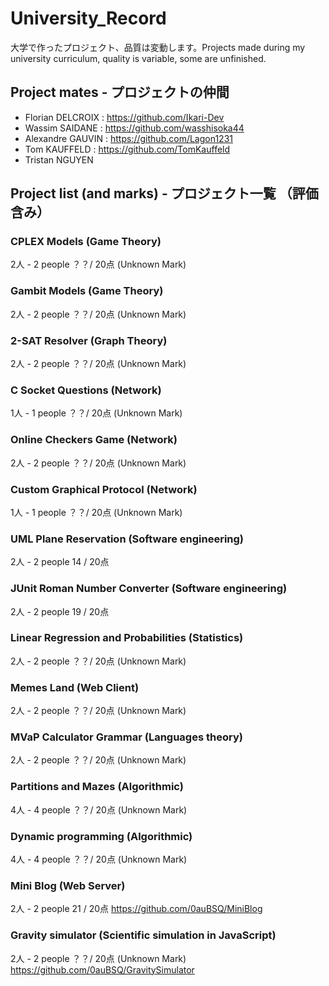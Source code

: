 # University_Record
大学で作ったプロジェクト、品質は変動します。Projects made during my university curriculum, quality is variable, some are unfinished.

## Project mates - プロジェクトの仲間

- Florian DELCROIX : https://github.com/Ikari-Dev
- Wassim SAIDANE : https://github.com/wasshisoka44
- Alexandre GAUVIN : https://github.com/Lagon1231
- Tom KAUFFELD : https://github.com/TomKauffeld 
- Tristan NGUYEN

## Project list (and marks) - プロジェクト一覧 （評価含み）

### CPLEX Models (Game Theory)

2人 - 2 people
？？/ 20点 (Unknown Mark)

### Gambit Models (Game Theory)

2人 - 2 people
？？/ 20点 (Unknown Mark)

### 2-SAT Resolver (Graph Theory)

2人 - 2 people
？？/ 20点 (Unknown Mark)

### C Socket Questions (Network)

1人 - 1 people
？？/ 20点 (Unknown Mark)

### Online Checkers Game (Network)

2人 - 2 people
？？/ 20点 (Unknown Mark)

### Custom Graphical Protocol (Network)

1人 - 1 people
？？/ 20点 (Unknown Mark)

### UML Plane Reservation (Software engineering)

2人 - 2 people
14 / 20点 

### JUnit Roman Number Converter (Software engineering)

2人 - 2 people
19 / 20点

### Linear Regression and Probabilities (Statistics)

2人 - 2 people
？？/ 20点 (Unknown Mark)

### Memes Land (Web Client)

2人 - 2 people
？？/ 20点 (Unknown Mark)

### MVaP Calculator Grammar (Languages theory)

2人 - 2 people
？？/ 20点 (Unknown Mark)

### Partitions and Mazes (Algorithmic)

4人 - 4 people
？？/ 20点 (Unknown Mark)

### Dynamic programming (Algorithmic)

4人 - 4 people
？？/ 20点 (Unknown Mark)

### Mini Blog (Web Server)

2人 - 2 people
21 / 20点
https://github.com/0auBSQ/MiniBlog

### Gravity simulator (Scientific simulation in JavaScript)

2人 - 2 people
？？/ 20点 (Unknown Mark)
https://github.com/0auBSQ/GravitySimulator